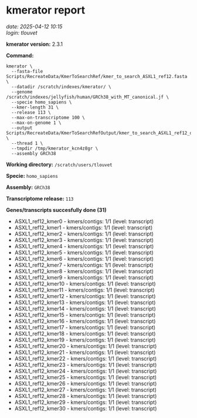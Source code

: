 # kmerator report
*date: 2025-04-12 10:15*  
*login: tlouvet*

**kmerator version:** 2.3.1

**Command:**

```
kmerator \
  --fasta-file Scripts/RecreateData/KmerToSearchRef/kmer_to_search_ASXL1_ref12.fasta \
  --datadir /scratch/indexes/kmerator/ \
  --genome /scratch/indexes/jellyfish/human/GRCh38_with_MT_canonical.jf \
  --specie homo_sapiens \
  --kmer-length 31 \
  --release 113 \
  --max-on-transcriptome 100 \
  --max-on-genome 1 \
  --output Scripts/RecreateData/KmerToSearchRefOutput/kmer_to_search_ASXL1_ref12_output \
  --thread 1 \
  --tmpdir /tmp/kmerator_kcn4z8gr \
  --assembly GRCh38
```

**Working directory:** `/scratch/users/tlouvet`

**Specie:** `homo_sapiens`

**Assembly:** `GRCh38`

**Transcriptome release:** `113`

**Genes/transcripts succesfully done (31)**

- ASXL1_ref12_kmer0 - kmers/contigs: 1/1 (level: transcript)
- ASXL1_ref12_kmer1 - kmers/contigs: 1/1 (level: transcript)
- ASXL1_ref12_kmer2 - kmers/contigs: 1/1 (level: transcript)
- ASXL1_ref12_kmer3 - kmers/contigs: 1/1 (level: transcript)
- ASXL1_ref12_kmer4 - kmers/contigs: 1/1 (level: transcript)
- ASXL1_ref12_kmer5 - kmers/contigs: 1/1 (level: transcript)
- ASXL1_ref12_kmer6 - kmers/contigs: 1/1 (level: transcript)
- ASXL1_ref12_kmer7 - kmers/contigs: 1/1 (level: transcript)
- ASXL1_ref12_kmer8 - kmers/contigs: 1/1 (level: transcript)
- ASXL1_ref12_kmer9 - kmers/contigs: 1/1 (level: transcript)
- ASXL1_ref12_kmer10 - kmers/contigs: 1/1 (level: transcript)
- ASXL1_ref12_kmer11 - kmers/contigs: 1/1 (level: transcript)
- ASXL1_ref12_kmer12 - kmers/contigs: 1/1 (level: transcript)
- ASXL1_ref12_kmer13 - kmers/contigs: 1/1 (level: transcript)
- ASXL1_ref12_kmer14 - kmers/contigs: 1/1 (level: transcript)
- ASXL1_ref12_kmer15 - kmers/contigs: 1/1 (level: transcript)
- ASXL1_ref12_kmer16 - kmers/contigs: 1/1 (level: transcript)
- ASXL1_ref12_kmer17 - kmers/contigs: 1/1 (level: transcript)
- ASXL1_ref12_kmer18 - kmers/contigs: 1/1 (level: transcript)
- ASXL1_ref12_kmer19 - kmers/contigs: 1/1 (level: transcript)
- ASXL1_ref12_kmer20 - kmers/contigs: 1/1 (level: transcript)
- ASXL1_ref12_kmer21 - kmers/contigs: 1/1 (level: transcript)
- ASXL1_ref12_kmer22 - kmers/contigs: 1/1 (level: transcript)
- ASXL1_ref12_kmer23 - kmers/contigs: 1/1 (level: transcript)
- ASXL1_ref12_kmer24 - kmers/contigs: 1/1 (level: transcript)
- ASXL1_ref12_kmer25 - kmers/contigs: 1/1 (level: transcript)
- ASXL1_ref12_kmer26 - kmers/contigs: 1/1 (level: transcript)
- ASXL1_ref12_kmer27 - kmers/contigs: 1/1 (level: transcript)
- ASXL1_ref12_kmer28 - kmers/contigs: 1/1 (level: transcript)
- ASXL1_ref12_kmer29 - kmers/contigs: 1/1 (level: transcript)
- ASXL1_ref12_kmer30 - kmers/contigs: 1/1 (level: transcript)
